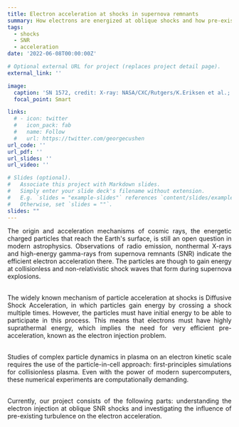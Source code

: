 ```yaml
---
title: Electron acceleration at shocks in supernova remnants
summary: How electrons are energized at oblique shocks and how pre-existing turbulence influence conditions of the acceleration?
tags:
  - shocks
  - SNR
  - acceleration
date: '2022-06-08T00:00:00Z'

# Optional external URL for project (replaces project detail page).
external_link: ''

image:
  caption: 'SN 1572, credit: X-ray: NASA/CXC/Rutgers/K.Eriksen et al.; Optical: DSS'
  focal_point: Smart

links:
  # - icon: twitter
  #   icon_pack: fab
  #   name: Follow
  #   url: https://twitter.com/georgecushen
url_code: ''
url_pdf: ''
url_slides: ''
url_video: ''

# Slides (optional).
#   Associate this project with Markdown slides.
#   Simply enter your slide deck's filename without extension.
#   E.g. `slides = "example-slides"` references `content/slides/example-slides.md`.
#   Otherwise, set `slides = ""`.
slides: ""
---
```


<div style='text-align: justify;'>
The origin and acceleration mechanisms of cosmic rays, the energetic charged particles that reach the Earth's surface, is still an open question in modern astrophysics. Observations of radio emission, nonthermal X-rays and high-energy gamma-rays from supernova remnants (SNR) indicate the efficient electron acceleration there. The particles are though to gain energy at collisionless and non-relativistic shock waves that form during supernova explosions.<br/><br/>

The widely known mechanism of particle acceleration at shocks is Diffusive Shock Acceleration, in which particles gain energy by crossing a shock multiple times. However, the particles must have initial energy to be able to participate in this process. This means that electrons must have highly suprathermal energy, which implies the need for very efficient pre-acceleration, known as the electron injection problem.<br/><br/>

Studies of complex particle dynamics in plasma on an electron kinetic scale requires the use of the particle-in-cell approach: first-principles simulations for collisionless plasma. Even with the power of modern supercomputers, these numerical experiments are computationally demanding.<br/><br/>

Currently, our project consists of the following parts: understanding the electron injection at oblique SNR shocks and investigating the influence of pre-existing turbulence on the electron acceleration.
</div>